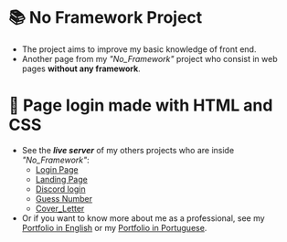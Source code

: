 # 📚 No Framework Project
- The project aims to improve my basic knowledge of front end.
- Another page from my _"No_Framework"_ project who consist in web pages **without any framework**.
#

# :dart: Page login made with HTML and CSS
- See the **_live server_** of my others projects who are inside _"No_Framework"_:
    - [Login Page](https://my-login-page.vercel.app/)
    - [Landing Page](https://landing-page-joapedu.vercel.app/)
    - [Discord login](https://discord-login-gamma.vercel.app/)
    - [Guess Number](https://guess-number-gold.vercel.app/)
    - [Cover_Letter](https://presentation-letter-xi.vercel.app)
- Or if you want to know more about me as a professional, see my [Portfolio in English](https://portfolio-en-six.vercel.app) or my [Portfolio in Portuguese](https://joao-eduardo-portfolio.vercel.app/).